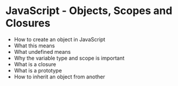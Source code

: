 # JavaScript - Objects, Scopes and Closures

* How to create an object in JavaScript
* What this means
* What undefined means
* Why the variable type and scope is important
* What is a closure
* What is a prototype
* How to inherit an object from another